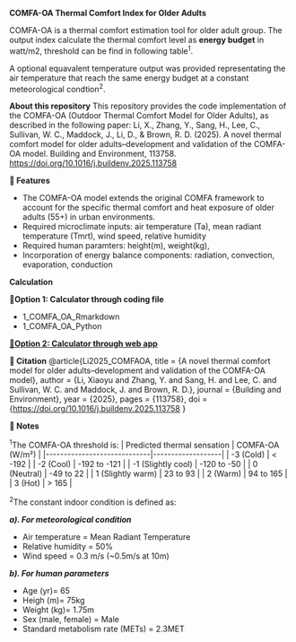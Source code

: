 **COMFA-OA Thermal Comfort Index for Older Adults**

COMFA-OA is a thermal comfort estimation tool for older adult group. The output index calculate the thermal comfort level as **energy budget** in watt/m2, threshold can be find in following table<sup>1</sup>.

A optional equavalent temperature output was provided representating the air temperature that reach the same energy budget at a constant meteorological condtion<sup>2</sup>. 

**About this repository**
This repository provides the code implementation of the COMFA-OA (Outdoor Thermal Comfort Model for Older Adults), as described in the following paper:
Li, X., Zhang, Y., Sang, H., Lee, C., Sullivan, W. C., Maddock, J., Li, D., & Brown, R. D. (2025). A novel thermal comfort model for older adults–development and validation of the COMFA-OA model. Building and Environment, 113758. https://doi.org/10.1016/j.buildenv.2025.113758

**🔧 Features**
- The COMFA-OA model extends the original COMFA framework to account for the specific thermal comfort and heat exposure of older adults (55+) in urban environments.
- Required microclimate inputs: air temperature (Ta), mean radiant temperature (Tmrt), wind speed, relative humidity
- Required human paramters: height(m), weight(kg),
- Incorporation of energy balance components: radiation, convection, evaporation, conduction

**Calculation**

**🔧Option 1: Calculator through coding file**

- 1_COMFA_OA_Rmarkdown
- 1_COMFA_OA_Python

**[🔧Option 2: Calculator through web app](https://comfa.shinyapps.io/10_shinnyapp/)**


**🔧 Citation**
@article{Li2025_COMFAOA,
  title   = {A novel thermal comfort model for older adults–development and validation of the COMFA-OA model},
  author  = {Li, Xiaoyu and Zhang, Y. and Sang, H. and Lee, C. and Sullivan, W. C. and Maddock, J. and Brown, R. D.},
  journal = {Building and Environment},
  year    = {2025},
  pages   = {113758},
  doi     = {https://doi.org/10.1016/j.buildenv.2025.113758
}

**🔧 Notes**

<sup>1</sup>The COMFA-OA threshold is:
| Predicted thermal sensation | COMFA-OA (W/m²)   |
|-----------------------------|-------------------|
| -3 (Cold)                   | < -192            |
| -2 (Cool)                   | -192 to -121      |
| -1 (Slightly cool)          | -120 to -50       |
| 0 (Neutral)                 | -49 to 22         |
| 1 (Slightly warm)           | 23 to 93          |
| 2 (Warm)                    | 94 to 165         |
| 3 (Hot)                     | > 165             |


<sup>2</sup>The constant indoor condition is defined as:

***a). For meteorological condition***
- Air temperature = Mean Radiant Temperature
- Relative humidity = 50%
- Wind speed = 0.3 m/s (~0.5m/s at 10m)

***b). For human parameters***
- Age (yr)= 65
- Heigh (m)= 75kg
- Weight (kg)= 1.75m
- Sex (male, female) = Male
- Standard metabolism rate (METs) = 2.3MET
